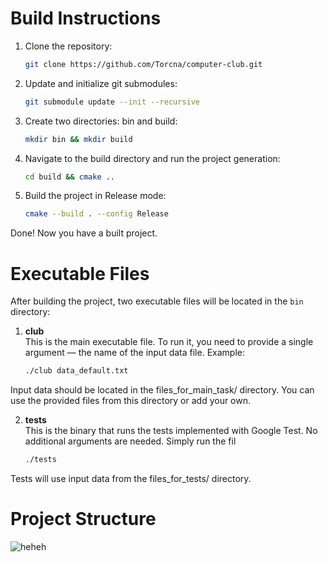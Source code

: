 # Build Instructions

1. Clone the repository:
   ```bash
   git clone https://github.com/Torcna/computer-club.git
2. Update and initialize git submodules:
   ```bash
   git submodule update --init --recursive
3. Create two directories: bin and build:
   ```bash
   mkdir bin && mkdir build
4. Navigate to the build directory and run the project generation:
   ```bash
   cd build && cmake ..
5. Build the project in Release mode:
   ```bash
   cmake --build . --config Release

Done! Now you have a built project.

# Executable Files

After building the project, two executable files will be located in the `bin` directory:

1. **club**  
   This is the main executable file. To run it, you need to provide a single argument — the name of the input data file. Example:
   ```bash
   ./club data_default.txt
Input data should be located in the files_for_main_task/ directory. You can use the provided files from this directory or add your own.

2. **tests**   
   This is the binary that runs the tests implemented with Google Test. No additional arguments are needed. Simply run the fil
   ```bash
   ./tests

Tests will use input data from the files_for_tests/ directory.

# Project Structure

![heheh](https://github.com/user-attachments/assets/87192843-305d-45cc-9bba-78a5639bc7b9)


